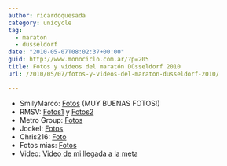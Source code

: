 ```yaml
---
author: ricardoquesada
category: unicycle
tag:
  - maraton
  - dusseldorf
date: "2010-05-07T08:02:37+00:00"
guid: http://www.monociclo.com.ar/?p=205
title: Fotos y videos del maratón Düsseldorf 2010
url: /2010/05/07/fotos-y-videos-del-maraton-dusseldorf-2010/

---
```

- SmilyMarco: [Fotos](http://picasaweb.google.de/fstschmidt/DusseldorfMarathon2010Einrad#) (MUY BUENAS FOTOS!)
- RMSV: [Fotos1](http://www.rmsv-duesseldorf.de/1doimage/vorschau.php?cat=46) y [Fotos2](http://picasaweb.google.de/106525771648370940701/Einradmarathon201002#)
- Metro Group: [Fotos](http://www.marathon-photos.com/scripts/event_entry.py?event=Sports/GKDE/2010/METRO+Group+Marathon+Dusseldorf&new_search=1&match=5036)
- Jockel: [Fotos](http://picasaweb.google.de/103914983471379325431/PicasaDusseldorf#)
- Chris216: [Foto](http://picasaweb.google.de/chrisR216/Marathon2010FurWebalbum?authkey=Gv1sRgCOPIzd2hj7rCKg#)
- Fotos mias: [Fotos](https://photos.app.goo.gl/mVLkzYYatGyw69ge8)
- Video: [Video de mi llegada a la meta](http://www.finisherclip.de/en/previews/index/56/5036/DSL/links)
